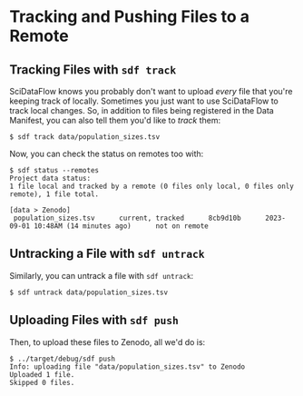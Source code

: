 # Tracking and Pushing Files to a Remote

## Tracking Files with `sdf track`

SciDataFlow knows you probably don't want to upload *every* file that
you're keeping track of locally. Sometimes you just want to use
SciDataFlow to track local changes. So, in addition to files being
registered in the Data Manifest, you can also tell them you'd like to
*track* them:

```console
$ sdf track data/population_sizes.tsv
```

Now, you can check the status on remotes too with:

```console
$ sdf status --remotes
Project data status:
1 file local and tracked by a remote (0 files only local, 0 files only remote), 1 file total.

[data > Zenodo]
 population_sizes.tsv      current, tracked      8cb9d10b      2023-09-01 10:48AM (14 minutes ago)      not on remote
```

## Untracking a File with `sdf untrack`

Similarly, you can untrack a file with `sdf untrack`:

```console
$ sdf untrack data/population_sizes.tsv
```

## Uploading Files with `sdf push`

Then, to upload these files to Zenodo, all we'd do is:

```console
$ ../target/debug/sdf push
Info: uploading file "data/population_sizes.tsv" to Zenodo
Uploaded 1 file.
Skipped 0 files.
```
